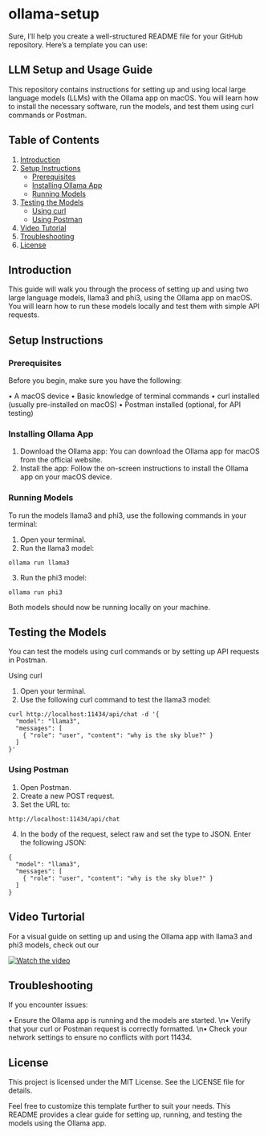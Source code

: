 # ollama-setup

Sure, I’ll help you create a well-structured README file for your GitHub repository. Here’s a template you can use:

## LLM Setup and Usage Guide

This repository contains instructions for setting up and using local large language models (LLMs) with the Ollama app on macOS. You will learn how to install the necessary software, run the models, and test them using curl commands or Postman.


## Table of Contents

1. [Introduction](#introduction)
2. [Setup Instructions](#setup-instructions)
   - [Prerequisites](#prerequisites)
   - [Installing Ollama App](#installing-ollama-app)
   - [Running Models](#running-models)
3. [Testing the Models](#testing-the-models)
   - [Using curl](#using-curl)
   - [Using Postman](#using-postman)
4. [Video Tutorial](#video-tutorial)
5. [Troubleshooting](#troubleshooting)
6. [License](#license)

## Introduction

This guide will walk you through the process of setting up and using two large language models, llama3 and phi3, using the Ollama app on macOS. You will learn how to run these models locally and test them with simple API requests.

## Setup Instructions

### Prerequisites

Before you begin, make sure you have the following:

•	A macOS device
•	Basic knowledge of terminal commands
•	curl installed (usually pre-installed on macOS)
•	Postman installed (optional, for API testing)


### Installing Ollama App

1.	Download the Ollama app: You can download the Ollama app for macOS from the official website.
2.	Install the app: Follow the on-screen instructions to install the Ollama app on your macOS device.


### Running Models

To run the models llama3 and phi3, use the following commands in your terminal:

1.	Open your terminal.
2.	Run the llama3 model:

```
ollama run llama3
```

3.	Run the phi3 model:

```
ollama run phi3
```
Both models should now be running locally on your machine.


## Testing the Models

You can test the models using curl commands or by setting up API requests in Postman.

Using curl

1.	Open your terminal.
2.	Use the following curl command to test the llama3 model:

```
curl http://localhost:11434/api/chat -d '{
  "model": "llama3",
  "messages": [
    { "role": "user", "content": "why is the sky blue?" }
  ]
}'
```

### Using Postman

1.	Open Postman.
2.	Create a new POST request.
3.	Set the URL to:

```
http://localhost:11434/api/chat
 ```
4.	In the body of the request, select raw and set the type to JSON. Enter the following JSON:
  
```
{
  "model": "llama3",
  "messages": [
    { "role": "user", "content": "why is the sky blue?" }
  ]
}
```
## Video Turtorial
For a visual guide on setting up and using the Ollama app with llama3 and phi3 models, check out our 

[![Watch the video](https://img.youtube.com/vi/YOUTUBE_VIDEO_ID/0.jpg)](https://www.youtube.com/watch?v=wbYChQ3UUjU)



## Troubleshooting

If you encounter issues:

•	Ensure the Ollama app is running and the models are started.
\n•	Verify that your curl or Postman request is correctly formatted.
\n•	Check your network settings to ensure no conflicts with port 11434.


## License

This project is licensed under the MIT License. See the LICENSE file for details.

Feel free to customize this template further to suit your needs. This README provides a clear guide for setting up, running, and testing the models using the Ollama app.

